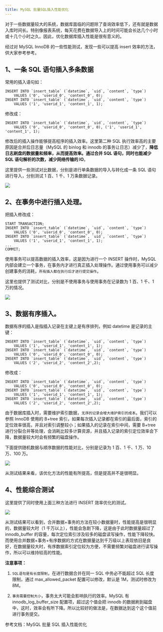 ```yaml
---
title: MySQL 批量SQL插入性能优化
---
```


对于一些数据量较大的系统，数据库面临的问题除了查询效率低下，还有就是数据入库时间长。特别像报表系统，每天花费在数据导入上的时间可能会长达几个小时或十几个小时之久。因此，优化数据库插入性能是很有意义的。

经过对 MySQL InnoDB 的一些性能测试，发现一些可以提高 insert 效率的方法，供大家参考参考。

## 1、一条 SQL 语句插入多条数据

常用的插入语句如：

    INSERT INTO `insert_table` (`datetime`, `uid`, `content`, `type`)
        VALUES ('0', 'userid_0', 'content_0', 0);
    INSERT INTO `insert_table` (`datetime`, `uid`, `content`, `type`)
        VALUES ('1', 'userid_1', 'content_1', 1);

修改成：

    INSERT INTO `insert_table` (`datetime`, `uid`, `content`, `type`)
        VALUES ('0', 'userid_0', 'content_0', 0), ('1', 'userid_1', 'content_1', 1);

修改后的插入操作能够提高程序的插入效率。这里第二种 SQL 执行效率高的主要原因是合并后日志量（MySQL 的 binlog 和 innodb 的事务让日志）减少了，**降低日志刷盘的数据量和频率，从而提高效率。通过合并 SQL 语句，同时也能减少 SQL 语句解析的次数，减少网络传输的 IO**。

这里提供一些测试对比数据，分别是进行单条数据的导入与转化成一条 SQL 语句进行导入，分别测试 1 百、1 千、1 万条数据记录。

![](https://notes-learning.oss-cn-beijing.aliyuncs.com/osqpuu/1616133530263-c38130ab-121b-4b17-a60a-cfab979b341d.png)

## 2、在事务中进行插入处理。

把插入修改成：

    START TRANSACTION;
    INSERT INTO `insert_table` (`datetime`, `uid`, `content`, `type`)
        VALUES ('0', 'userid_0', 'content_0', 0);
    INSERT INTO `insert_table` (`datetime`, `uid`, `content`, `type`)
        VALUES ('1', 'userid_1', 'content_1', 1);
    ...
    COMMIT;

使用事务可以提高数据的插入效率，这是因为进行一个 INSERT 操作时，MySQL 内部会建立一个事务，在事务内才进行真正插入处理操作。通过使用事务可以减少创建事务的消耗，`所有插入都在执行后才进行提交操作`。

这里也提供了测试对比，分别是不使用事务与使用事务在记录数为 1 百、1 千、1 万的情况。

![](https://notes-learning.oss-cn-beijing.aliyuncs.com/osqpuu/1616133530313-c27041f7-5ee1-40ad-b700-39240dcf2a81.png)

## 3、数据有序插入。

数据有序的插入是指插入记录在主键上是有序排列，例如 datetime 是记录的主键：

    INSERT INTO `insert_table` (`datetime`, `uid`, `content`, `type`)
        VALUES ('1', 'userid_1', 'content_1', 1);
    INSERT INTO `insert_table` (`datetime`, `uid`, `content`, `type`)
        VALUES ('0', 'userid_0', 'content_0', 0);
    INSERT INTO `insert_table` (`datetime`, `uid`, `content`, `type`)
        VALUES ('2', 'userid_2', 'content_2',2);

修改成：

    INSERT INTO `insert_table` (`datetime`, `uid`, `content`, `type`)
        VALUES ('0', 'userid_0', 'content_0', 0);
    INSERT INTO `insert_table` (`datetime`, `uid`, `content`, `type`)
        VALUES ('1', 'userid_1', 'content_1', 1);
    INSERT INTO `insert_table` (`datetime`, `uid`, `content`, `type`)
        VALUES ('2', 'userid_2', 'content_2',2);

由于数据库插入时，需要维护索引数据，`无序的记录会增大维护索引的成本`。我们可以参照 InnoDB 使用的 B+tree 索引，如果每次插入记录都在索引的最后面，索引的定位效率很高，并且对索引调整较小；如果插入的记录在索引中间，需要 B+tree 进行分裂合并等处理，会消耗比较多计算资源，并且插入记录的索引定位效率会下降，数据量较大时会有频繁的磁盘操作。

下面提供随机数据与顺序数据的性能对比，分别是记录为 1 百、1 千、1 万、10 万、100 万。

![](https://notes-learning.oss-cn-beijing.aliyuncs.com/osqpuu/1616133530291-b48ef56b-2dff-401b-8ede-bf3dc7e64b61.png)

从测试结果来看，该优化方法的性能有所提高，但是提高并不是很明显。

## 4、性能综合测试

这里提供了同时使用上面三种方法进行 INSERT 效率优化的测试。

![](https://notes-learning.oss-cn-beijing.aliyuncs.com/osqpuu/1616133530367-110c58c4-622e-41ff-8096-d1c640627053.png)

从测试结果可以看到，合并数据+事务的方法在较小数据量时，性能提高是很明显的，数据量较大时（1 千万以上），性能会急剧下降，这是由于此时数据量超过了 innodb_buffer 的容量，每次定位索引涉及较多的磁盘读写操作，性能下降较快。而使用合并数据+事务+有序数据的方式在数据量达到千万级以上表现依旧是良好，在数据量较大时，有序数据索引定位较为方便，不需要频繁对磁盘进行读写操作，所以可以维持较高的性能。

**注意事项：**

1. `SQL语句是有长度限制`，在进行数据合并在同一 SQL 中务必不能超过 SQL 长度限制，通过 max_allowed_packet 配置可以修改，默认是 1M，测试时修改为 8M。

2. `事务需要控制大小`，事务太大可能会影响执行的效率。MySQL 有 innodb_log_buffer_size 配置项，超过这个值会把 innodb 的数据刷到磁盘中，这时，效率会有所下降。所以比较好的做法是，在数据达到这个这个值前进行事务提交。

参考文档：MySQL 批量 SQL 插入性能优化
